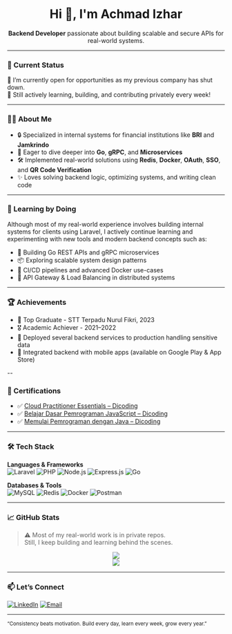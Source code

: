 <h1 align="center">Hi 👋, I'm Achmad Izhar</h1>
<p align="center">
  <strong>Backend Developer</strong> passionate about building scalable and secure APIs for real-world systems.
</p>

---

### 💼 Current Status

🚨 I’m currently open for opportunities as my previous company has shut down.  
💪 Still actively learning, building, and contributing privately every week!

---

### 👨‍💻 About Me

- 🔒 Specialized in internal systems for financial institutions like **BRI** and **Jamkrindo**
- 🚀 Eager to dive deeper into **Go**, **gRPC**, and **Microservices**
- 🛠️ Implemented real-world solutions using **Redis**, **Docker**, **OAuth**, **SSO**, and **QR Code Verification**
- ✨ Loves solving backend logic, optimizing systems, and writing clean code
---

### 🧪 Learning by Doing

Although most of my real-world experience involves building internal systems for clients using Laravel, I actively continue learning and experimenting with new tools and modern backend concepts such as:

- 🐹 Building Go REST APIs and gRPC microservices
- 📦 Exploring scalable system design patterns
- 🔁 CI/CD pipelines and advanced Docker use-cases
- 📡 API Gateway & Load Balancing in distributed systems

---

### 🏆 Achievements

- 🥇 Top Graduate - STT Terpadu Nurul Fikri, 2023
- 🎖️ Academic Achiever - 2021–2022
- 🧾 Deployed several backend services to production handling sensitive data
- 🚀 Integrated backend with mobile apps (available on Google Play & App Store)

--

### 📜 Certifications

- ✅ [Cloud Practitioner Essentials – Dicoding](https://www.dicoding.com/certificates/72ZDERK7LPYW)
- ✅ [Belajar Dasar Pemrograman JavaScript – Dicoding](https://www.dicoding.com/certificates/NVP79L9MWZR0)
- ✅ [Memulai Pemrograman dengan Java – Dicoding](https://www.dicoding.com/certificates/0LZ03MR9RZ65)

---

### 🛠️ Tech Stack

**Languages & Frameworks**  
![Laravel](https://img.shields.io/badge/-Laravel-F55247?logo=laravel&logoColor=white&style=flat-square)
![PHP](https://img.shields.io/badge/-PHP-777BB4?logo=php&logoColor=white&style=flat-square)
![Node.js](https://img.shields.io/badge/-Node.js-339933?logo=node.js&logoColor=white&style=flat-square)
![Express.js](https://img.shields.io/badge/-Express.js-000000?logo=express&logoColor=white&style=flat-square)
![Go](https://img.shields.io/badge/-Go-00ADD8?logo=go&logoColor=white&style=flat-square)

**Databases & Tools**  
![MySQL](https://img.shields.io/badge/-MySQL-4479A1?logo=mysql&logoColor=white&style=flat-square)
![Redis](https://img.shields.io/badge/-Redis-DC382D?logo=redis&logoColor=white&style=flat-square)
![Docker](https://img.shields.io/badge/-Docker-2496ED?logo=docker&logoColor=white&style=flat-square)
![Postman](https://img.shields.io/badge/-Postman-FF6C37?logo=postman&logoColor=white&style=flat-square)

---

### 📈 GitHub Stats

> ⚠️ Most of my real-world work is in private repos.  
> Still, I keep building and learning behind the scenes.

<p align="center">
  <img src="https://github-readme-stats.vercel.app/api?username=Zharonk&show_icons=true&theme=radical" />
  <br/>
  <img src="https://github-readme-stats.vercel.app/api/top-langs/?username=Zharonk&layout=compact&theme=radical" />
</p>

---

### 📫 Let’s Connect

[![LinkedIn](https://img.shields.io/badge/-LinkedIn-blue?logo=linkedin&style=flat-square)](https://linkedin.com/in/achmadizhar)
[![Email](https://img.shields.io/badge/-Email-D14836?logo=gmail&logoColor=white&style=flat-square)](mailto:emailgt31@gmail.com)

---

<sup>“Consistency beats motivation. Build every day, learn every week, grow every year.”</sup>

